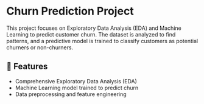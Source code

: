 # Churn Prediction Project

This project focuses on Exploratory Data Analysis (EDA) and Machine Learning to predict customer churn. The dataset is analyzed to find patterns, and a predictive model is trained to classify customers as potential churners or non-churners.

## 🚀 Features
- Comprehensive Exploratory Data Analysis (EDA)
- Machine Learning model trained to predict churn
- Data preprocessing and feature engineering


